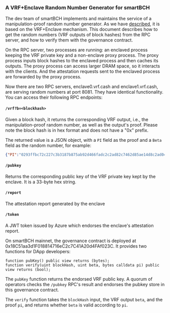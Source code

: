 ### A VRF+Enclave Random Number Generator for smartBCH

The dev team of smartBCH implements and maintains the service of a manipulation-proof random number generator. As we have [described](https://read.cash/@SmartBCH/light-weighted-manipulation-proof-random-number-generator-for-smartbch-79ac7d36), it is based on the VRF+Enclave mechanism. This document describes how to get the random numbers (VRF outputs of block hashes) from the RPC server, and how to verify them with the governance contract.

On the RPC server, two processes are running: an enclaved process keeping the VRF private key and a non-enclave proxy process. The proxy process inputs block hashes to the enclaved process and then caches its outputs. The proxy process can access larger DRAM space, so it interacts with the clients. And the attestation requests sent to the enclaved process are forwarded by the proxy process.

Now there are two RPC servers, enclave0.vrf.cash and enclave1.vrf.cash, are serving random numbers at port 8081. They have identical functionality. You can access their following RPC endpoints:

#### `/vrf?b=<blockhash>`

Given a block hash, it returns the corresponding VRF output, i.e., the manipulation-proof random number, as well as the output's proof. Please note the block hash is in hex format and does not have a "0x" prefix. 

The returned value is a JSON object, with a `PI` field as the proof and a `Beta` field as the random number, for example:

```json
{"PI":"0293ffbc72c227c3b3187b875ab92d466fadc2c2ad82c7462d85ae14d8c2ad047cb3258ec359ce21e30c25f327d5b693a2e8d785f9f522cdf7d66ec56f7de9ab848466fea0ac33e4d539f37bcd6993d5d2","Beta":"4674ab45ef18d900d6c4ca25e3faec40271e856efed3ec899d91fff08896e630"}
```

#### `/pubkey`

Returns the corresponding public key of the VRF private key kept by the enclave. It is a 33-byte hex string.

#### `/report`

The attestation report generated by the enclave

#### `/token`

A JWT token issued by Azure which endorses the enclave's attestation report.

On smartBCH mainnet, the governance contract is deployed at 0x18C51aa3d1F018814716eC2c7C41A20d4FAf023C. It provides two functions for DApp developers:

```solidity
function pubKey() public view returns (bytes);
function verify(uint blockHash, uint beta, bytes calldata pi) public view returns (bool);
```

The `pubKey` function returns the endorsed VRF public key. A quorum of operators checks the `/pubkey` RPC's result and endorses the pubkey store in this governance contract.

The `verify` function takes the `blockHash` input, the VRF output `beta`, and the proof `pi`, and returns whether `beta` is valid according to `pi`.


